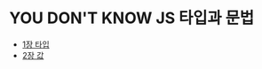 # YOU DON'T KNOW JS 타입과 문법

* [1장 타입](https://github.com/HoseokNa/book_review/blob/master/YOU_DONT_KNOW_JS(TYPE_GRAMMAR)/chapter1.md)
* [2장 값](https://github.com/HoseokNa/book_review/blob/master/YOU_DONT_KNOW_JS(TYPE_GRAMMAR)/chapter2.md)